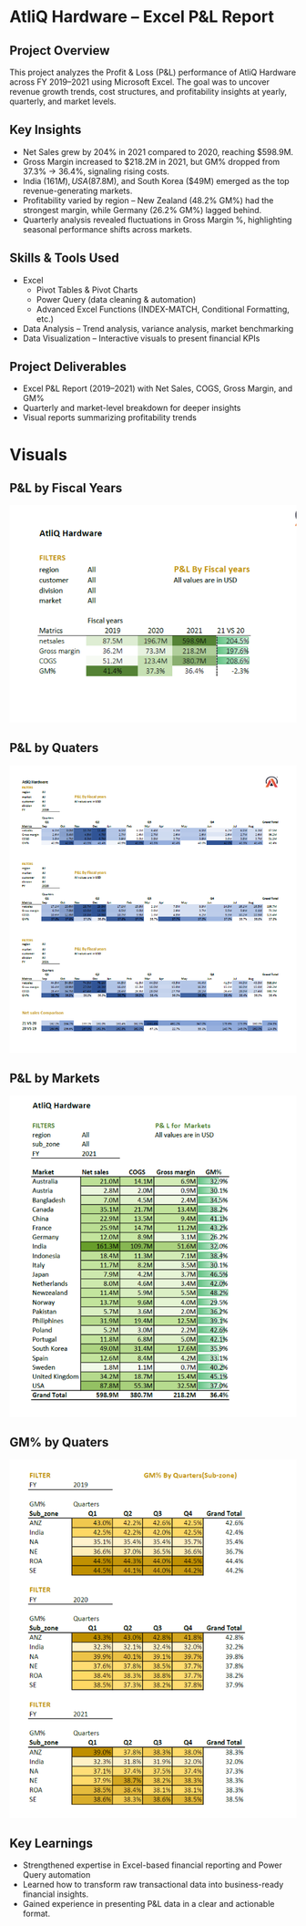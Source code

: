 # AtliQ Hardware – Excel P&L Report
## Project Overview
This project analyzes the Profit & Loss (P&L) performance of AtliQ Hardware across FY 2019–2021 using Microsoft Excel. The goal was to uncover revenue growth trends, cost structures, and profitability insights at yearly, quarterly, and market levels.
## Key Insights
- Net Sales grew by 204% in 2021 compared to 2020, reaching $598.9M.
- Gross Margin increased to $218.2M in 2021, but GM% dropped from 37.3% → 36.4%, signaling rising costs.
- India ($161M), USA ($87.8M), and South Korea ($49M) emerged as the top revenue-generating markets.
- Profitability varied by region – New Zealand (48.2% GM%) had the strongest margin, while Germany (26.2% GM%) lagged behind.
- Quarterly analysis revealed fluctuations in Gross Margin %, highlighting seasonal performance shifts across markets.
## Skills & Tools Used
- Excel
    - Pivot Tables & Pivot Charts
    - Power Query (data cleaning & automation)
    - Advanced Excel Functions (INDEX-MATCH, Conditional Formatting, etc.)
 - Data Analysis – Trend analysis, variance analysis, market benchmarking
 -  Data Visualization – Interactive visuals to present financial KPIs
## Project Deliverables
   - Excel P&L Report (2019–2021) with Net Sales, COGS, Gross Margin, and GM%
   - Quarterly and market-level breakdown for deeper insights
   - Visual reports summarizing profitability trends 
# Visuals
## P&L by Fiscal Years
![P&l Report](https://github.com/Shahna-k25/Excel-Sales-_Analysis/blob/main/p%26l%20fiscal%20year.png)
##  P&L by Quaters
![P&l  by quater](https://github.com/Shahna-k25/Excel-Sales-_Analysis/blob/main/p%26l%20by%20quaters.png)
## P&L by Markets
![P&l  by market](https://github.com/Shahna-k25/Excel-Sales-_Analysis/blob/main/P%26l%20by%20market.png)
## GM% by Quaters 
![gm% by quaters](https://github.com/Shahna-k25/Excel-Sales-_Analysis/blob/main/Gm%25%20by%20quaters.png)

## Key Learnings
- Strengthened expertise in Excel-based financial reporting and Power Query automation
- Learned how to transform raw transactional data into business-ready financial insights.
- Gained experience in presenting P&L data in a clear and actionable format.
